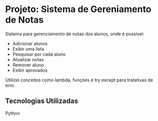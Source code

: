 # Projeto: Sistema de Gereniamento de Notas
Sistema para gerenciamento de notas dos alunos, onde é possível:

* Adicionar alunos 
* Exibir uma lista
* Pesquisar por cada aluno
* Atualizar notas
* Remover aluno
* Exibir aprovados

Utilizei conceitos como lambda, funções e try except para tratativas de erro.

## Tecnologias Utilizadas

Python

